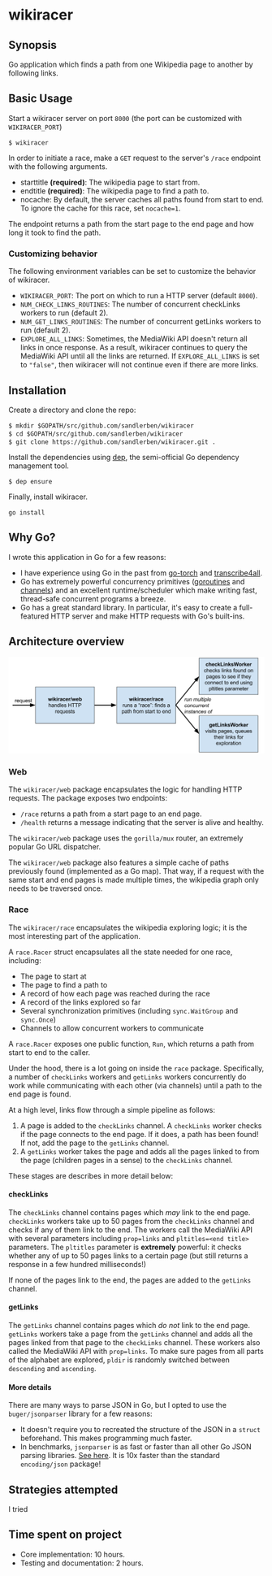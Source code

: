 # wikiracer

## Synopsis

Go application which finds a path from one Wikipedia page to another by following links.

## Basic Usage

Start a wikiracer server on port `8000` (the port can be customized with `WIKIRACER_PORT`)

```
$ wikiracer
```

In order to initiate a race, make a `GET` request to the server's `/race` endpoint with the following arguments.

- starttitle **(required)**: The wikipedia page to start from.
- endtitle **(required)**: The wikipedia page to find a path to.
- nocache: By default, the server caches all paths found from start to end. To ignore the cache for this race, set `nocache=1`.

The endpoint returns a path from the start page to the end page and how long it took to find the path.

### Customizing behavior

The following environment variables can be set to customize the behavior of wikiracer.

- `WIKIRACER_PORT`: The port on which to run a HTTP server (default `8000`).
- `NUM_CHECK_LINKS_ROUTINES`: The number of concurrent checkLinks workers to run (default 2).
- `NUM_GET_LINKS_ROUTINES`: The number of concurrent getLinks workers to run (default 2).
- `EXPLORE_ALL_LINKS`: Sometimes, the MediaWiki API doesn't return all links in once response. As a result, wikiracer continues to query the MediaWiki API until all the links are returned. If `EXPLORE_ALL_LINKS` is set to `"false"`, then wikiracer will not continue even if there are more links.

## Installation

Create a directory and clone the repo:

```
$ mkdir $GOPATH/src/github.com/sandlerben/wikiracer
$ cd $GOPATH/src/github.com/sandlerben/wikiracer
$ git clone https://github.com/sandlerben/wikiracer.git .
```

Install the dependencies using [dep](https://github.com/golang/dep), the semi-official Go dependency management tool.

```
$ dep ensure
```

Finally, install wikiracer.

```
go install
```

## Why Go?

I wrote this application in Go for a few reasons:

- I have experience using Go in the past from [go-torch](https://github.com/uber/go-torch) and [transcribe4all](https://github.com/hack4impact/transcribe4all).
- Go has extremely powerful concurrency primitives ([goroutines](https://gobyexample.com/goroutines) and [channels](https://tour.golang.org/concurrency/2)) and an excellent runtime/scheduler which make writing fast, thread-safe concurrent programs a breeze.
- Go has a great standard library. In particular, it's easy to create a full-featured HTTP server and make HTTP requests with Go's built-ins.

## Architecture overview

[![wikiracer overview](./wikiracer_overview.svg)](./wikiracer_overview.svg)

### Web

The `wikiracer/web` package encapsulates the logic for handling HTTP requests. The package exposes two endpoints:

- `/race` returns a path from a start page to an end page.
- `/health` returns a message indicating that the server is alive and healthy.

The `wikiracer/web` package uses the `gorilla/mux` router, an extremely popular Go URL dispatcher.

The `wikiracer/web` package also features a simple cache of paths previously found (implemented as a Go map). That way, if a request with the same start and end pages is made multiple times, the wikipedia graph only needs to be traversed once.

### Race

The `wikiracer/race` encapsulates the wikipedia exploring logic; it is the most interesting part of the application.

A `race.Racer` struct encapsulates all the state needed for one race, including:

- The page to start at
- The page to find a path to
- A record of how each page was reached during the race
- A record of the links explored so far
- Several synchronization primitives (including `sync.WaitGroup` and `sync.Once`)
- Channels to allow concurrent workers to communicate  

A `race.Racer` exposes one public function, `Run`, which returns a path from start to end to the caller.

Under the hood, there is a lot going on inside the `race` package. Specifically, a number of `checkLinks` workers and `getLinks` workers concurrently do work while communicating with each other (via channels) until a path to the end page is found.

At a high level, links flow through a simple pipeline as follows:

1. A page is added to the `checkLinks` channel. A `checkLinks` worker checks if the page connects to the end page. If it does, a path has been found! If not, add the page to the `getLinks` channel.
2. A `getLinks` worker takes the page and adds all the pages linked to from the page (children pages in a sense) to the `checkLinks` channel.

These stages are describes in more detail below:

#### checkLinks

The `checkLinks` channel contains pages which _may_ link to the end page. `checkLinks` workers take up to 50 pages from the `checkLinks` channel and checks if any of them link to the end. The workers call the MediaWiki API with several parameters including `prop=links` and `pltitles=<end title>` parameters. The `pltitles` parameter is **extremely** powerful: it checks whether any of up to 50 pages links to a certain page (but still returns a response in a few hundred milliseconds!)

If none of the pages link to the end, the pages are added to the `getLinks` channel.

#### getLinks

The `getLinks` channel contains pages which _do not_ link to the end page. `getLinks` workers take a page from the `getLinks` channel and adds all the pages linked from that page to the `checkLinks` channel. These workers also called the MediaWiki API with `prop=links`. To make sure pages from all parts of the alphabet are explored, `pldir` is randomly switched between `descending` and `ascending`.

#### More details

There are many ways to parse JSON in Go, but I opted to use the `buger/jsonparser` library for a few reasons:

- It doesn't require you to recreated the structure of the JSON in a `struct` beforehand. This makes programming much faster.
- In benchmarks, `jsonparser` is as fast or faster than all other Go JSON parsing libraries. [See here](https://github.com/buger/jsonparser#benchmarks). It is 10x faster than the standard `encoding/json` package!

## Strategies attempted

I tried

## Time spent on project

- Core implementation: 10 hours.
- Testing and documentation: 2 hours.
